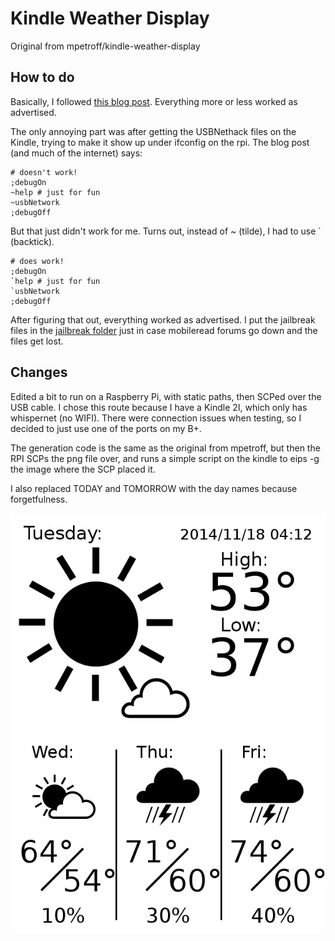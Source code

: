 # Kindle Weather Display

Original from mpetroff/kindle-weather-display

## How to do

Basically, I followed [this blog post](http://www.turnkeylinux.org/blog/kindle-root). Everything more or less worked as advertised. 

The only annoying part was after getting the USBNethack files on the Kindle, trying to make it show up under ifconfig on the rpi. The blog post (and much of the internet) says:
```
# doesn't work!
;debugOn
~help # just for fun
~usbNetwork
;debugOff
```
But that just didn't work for me. Turns out, instead of ~ (tilde), I had to use ` (backtick). 
```
# does work!
;debugOn
`help # just for fun
`usbNetwork
;debugOff
```
After figuring that out, everything worked as advertised. 
I put the jailbreak files in the [jailbreak folder](https://github.com/gaulinmp/kindle-weather-display/tree/master/jailbreak) just in case mobileread forums go down and the files get lost.

## Changes

Edited a bit to run on a Raspberry Pi, with static paths, then SCPed over the USB cable. 
I chose this route because I have a Kindle 2I, which only  has whispernet (no WIFI).
There were connection issues when testing, so I decided to just use one of the ports on my B+.

The generation code is the same as the original from mpetroff, but then the RPI SCPs the png file over, and runs a simple script on the kindle to eips -g the image where the SCP placed it.

I also replaced TODAY and TOMORROW with the day names because forgetfulness.

![screenshot](https://raw.githubusercontent.com/gaulinmp/kindle-weather-display/master/server/weather-script-output.png)
